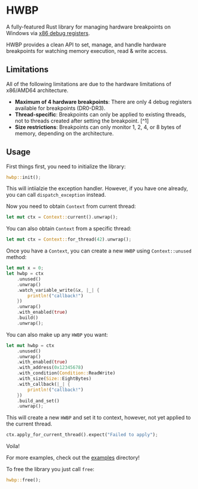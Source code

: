 # HWBP

A fully-featured Rust library for managing hardware breakpoints on Windows via [x86 debug registers](https://en.wikipedia.org/wiki/X86_debug_register).

HWBP provides a clean API to set, manage, and handle hardware breakpoints for watching memory execution, read & write access.

## Limitations

All of the following limitations are due to the hardware limitations of x86/AMD64 architecture.

- **Maximum of 4 hardware breakpoints**: There are only 4 debug registers available for breakpoints (DR0-DR3).
- **Thread-specific**: Breakpoints can only be applied to existing threads, not to threads created after setting the breakpoint. [^1]
- **Size restrictions**: Breakpoints can only monitor 1, 2, 4, or 8 bytes of memory, depending on the architecture.

## Usage

First things first, you need to initialize the library:

```rust
hwbp::init();
```

This will intiialzie the exception handler. However, if you have one already, you can call `dispatch_exception` instead.

Now you need to obtain `Context` from current thread:

```rust
let mut ctx = Context::current().unwrap();
```

You can also obtain `Context` from a specific thread:

```rust
let mut ctx = Context::for_thread(42).unwrap();
```

Once you have a `Context`, you can create a new `HWBP` using `Context::unused` method:

```rust
let mut x = 0;
let hwbp = ctx
    .unused()
    .unwrap()
    .watch_variable_write(&x, |_| {
        println!("callback!")
    })
    .unwrap()
    .with_enabled(true)
    .build()
    .unwrap();
```

You can also make up any `HWBP` you want:

```rust
let mut hwbp = ctx
    .unused()
    .unwrap()
    .with_enabled(true)
    .with_address(0x12345678)
    .with_condition(Condition::ReadWrite)
    .with_size(Size::EightBytes)
    .with_callback(|_| {
        println!("callback!")
    })
    .build_and_set()
    .unwrap();
```

This will create a new `HWBP` and set it to context, however, not yet applied to the current thread.

```rust
ctx.apply_for_current_thread().expect("Failed to apply");
```

Voila!

For more examples, check out the [examples](./examples/) directory!

To free the library you just call `free`:

```rust
hwbp::free();
```
